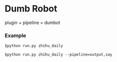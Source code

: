 Dumb Robot
==========

plugin + pipeline = dumbot

### Example ###

	$python run.py zhihu_daily
	
	$python run.py zhihu_daily --pipeline=output,say


